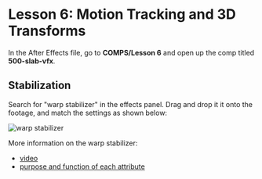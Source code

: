 
# Lesson 6: Motion Tracking and 3D Transforms

In the After Effects file, go to **COMPS/Lesson 6** and open up the comp titled **500-slab-vfx**.

## Stabilization

Search for "warp stabilizer" in the effects panel. Drag and drop it it onto the footage, and match the settings as shown below:

![][image-1]

More information on the warp stabilizer:
- [video][1]
- [purpose and function of each attribute][2]

[1]:	http://tv.adobe.com/watch/cs-55-production-premium-feature-tour-/stabilize-shaky-footage-with-the-warp-stabilizer-in-after-effects-cs55/
[2]:	http://helpx.adobe.com/premiere-pro/using/stabilize-motion-warp-stabilizer-effect.html

[image-1]:	./Assets/010-warp.jpg "warp stabilizer"
